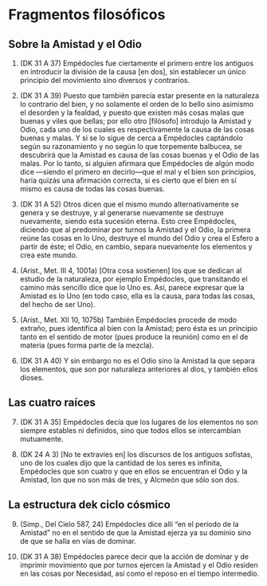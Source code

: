 # Fragmentos filosóficos 

## Sobre la Amistad y el Odio 

1.  (DK 31 A 37) Empédocles fue ciertamente el primero entre los antiguos en introducir la división de la causa [en dos], sin establecer un único principio del movimiento sino diversos y contrarios.

2.  (DK 31 A 39) Puesto que también parecía estar presente en la naturaleza lo contrario del bien, y no solamente el orden de lo bello sino asimismo el desorden y la fealdad, y puesto que existen más cosas malas que buenas y viles que bellas; por ello otro [filósofo] introdujo la Amistad y Odio, cada uno de los cuales es respectivamente la causa de las cosas buenas y malas. Y si se lo sigue de cerca a Empédocles captándolo según su razonamiento y no según lo que torpemente balbucea, se descubrirá que la Amistad es causa de las cosas buenas y el Odio de las malas. Por lo tanto, si alguien afirmara que Empédocles de algún modo dice —siendo el primero en decirlo—que el mal y el bien son principios, haría quizás una afirmación correcta, si es cierto que el bien en sí mismo es causa de todas las cosas buenas.

3.  (DK 31 A 52) Otros dicen que el mismo mundo alternativamente se genera y se destruye, y al generarse nuevamente se destruye nuevamente, siendo esta sucesión eterna. Esto cree Empédocles, diciendo que al predominar por turnos la Amistad y el Odio, la primera reúne las cosas en lo Uno, destruye el mundo del Odio y crea el Esfero a partir de éste; el Odio, en cambio, separa nuevamente los elementos y crea este mundo. 

4.  (Arist., Met. III 4, 1001a) [Otra cosa sostienen] los que se dedican al estudio de la naturaleza, por ejemplo Empédocles, que transitando el camino más sencillo dice que lo Uno es. Así, parece expresar que la Amistad es lo Uno (en todo caso, ella es la causa, para todas las cosas, del hecho de ser Uno).

5.  (Arist., Met. XII 10, 1075b) También Empédocles procede de modo extraño, pues identifica al bien con la Amistad; pero ésta es un principio tanto en el sentido de motor (pues produce la reunión) como en el de materia (pues forma parte de la mezcla). 

6.  (DK 31 A 40) Y sin embargo no es el Odio sino la Amistad la que separa los elementos, que son por naturaleza anteriores al dios, y también ellos dioses. 

## Las cuatro raíces 

7.  (DK 31 A 35) Empédocles decía que los lugares de los elementos no son siempre estables ni definidos, sino que todos ellos se intercambian mutuamente.

8. (DK 24 A 3) [No te extravíes en] los discursos de los antiguos sofistas, uno de los cuales dijo que la cantidad de los seres es infinita, Empédocles que son cuatro y que en ellos se encuentran el Odio y la Amistad, Ion que no son más de tres, y Alcmeón que sólo son dos.

## La estructura dek ciclo cósmico 

9.  (Simp., Del Cielo 587, 24) Empédocles dice allí “en el periodo de la Amistad” no en el sentido de que la Amistad ejerza ya su dominio sino de que se halla en vías de dominar.

10.  (DK 31 A 38) Empédocles parece decir que la acción de dominar y de imprimir movimiento que por turnos ejercen la Amistad y el Odio residen en las cosas por Necesidad, así como el reposo en el tiempo intermedio. 

